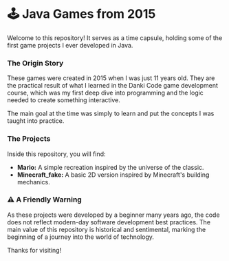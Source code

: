 # 🕹️ Java Games from 2015

Welcome to this repository! It serves as a time capsule, holding some of the first game projects I ever developed in Java.

### The Origin Story

These games were created in 2015 when I was just 11 years old. They are the practical result of what I learned in the Danki Code game development course, which was my first deep dive into programming and the logic needed to create something interactive.

The main goal at the time was simply to learn and put the concepts I was taught into practice.

### The Projects

Inside this repository, you will find:

* **Mario:** A simple recreation inspired by the universe of the classic.
* **Minecraft_fake:** A basic 2D version inspired by Minecraft's building mechanics.

### ⚠️ A Friendly Warning

As these projects were developed by a beginner many years ago, the code does not reflect modern-day software development best practices. The main value of this repository is historical and sentimental, marking the beginning of a journey into the world of technology.

Thanks for visiting!
